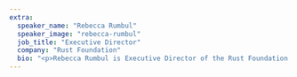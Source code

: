 ```yaml
---
extra:
  speaker_name: "Rebecca Rumbul"
  speaker_image: "rebecca-rumbul"
  job_title: "Executive Director"
  company: "Rust Foundation"
  bio: "<p>Rebecca Rumbul is Executive Director of the Rust Foundation.</p>"
---
```

